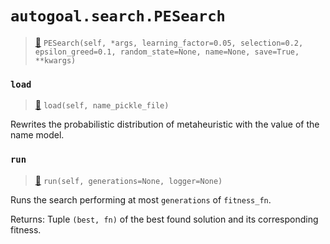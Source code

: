 # `autogoal.search.PESearch`

> [📝](/usr/lib/python3/dist-packages/autogoal/search/_pge.py#L13)
> `PESearch(self, *args, learning_factor=0.05, selection=0.2, epsilon_greed=0.1, random_state=None, name=None, save=True, **kwargs)`

### `load`

> [📝](/usr/lib/python3/dist-packages/autogoal/search/_pge.py#L62)
> `load(self, name_pickle_file)`

Rewrites the probabilistic distribution of metaheuristic with the value of the name model.
        
### `run`

> [📝](/usr/lib/python3/dist-packages/autogoal/search/_base.py#L50)
> `run(self, generations=None, logger=None)`

Runs the search performing at most `generations` of `fitness_fn`.

Returns:
    Tuple `(best, fn)` of the best found solution and its corresponding fitness.
